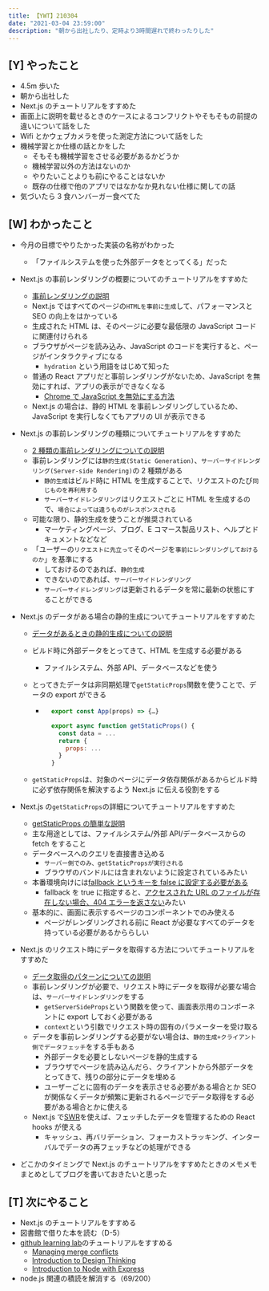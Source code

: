 ```yaml
---
title: 【YWT】210304
date: "2021-03-04 23:59:00"
description: "朝から出社したり、定時より3時間遅れで終わったりした"
---
```


## [Y] やったこと

- 4.5m 歩いた
- 朝から出社した
- Next.js のチュートリアルをすすめた
- 画面上に説明を載せるときのケースによるコンフリクトやそもそもの前提の違いについて話をした
- Wifi とかウェブカメラを使った測定方法について話をした
- 機械学習とか仕様の話とかをした
  - そもそも機械学習をさせる必要があるかどうか
  - 機械学習以外の方法はないのか
  - やりたいことよりも前にやることはないか
  - 既存の仕様で他のアプリではなかなか見れない仕様に関しての話
- 気づいたら 3 食ハンバーガー食べてた

## [W] わかったこと

- 今月の目標でやりたかった実装の名称がわかった
  - 「ファイルシステムを使った外部データをとってくる」だった
- Next.js の事前レンダリングの概要についてのチュートリアルをすすめた
  - [事前レンダリングの説明](https://nextjs.org/learn/basics/data-fetching/pre-rendering)
  - Next.js ではすべてのページの`HTMLを事前に生成`して、パフォーマンスと SEO の向上をはかっている
  - 生成された HTML は、そのページに必要な最低限の JavaScript コードに関連付けられる
  - ブラウザがページを読み込み、JavaScript のコードを実行すると、ページがインタラクティブになる
    - `hydration` という用語をはじめて知った
  - 普通の React アプリだと事前レンダリングがないため、JavaScript を無効にすれば、アプリの表示ができなくなる
    - [Chrome で JavaScript を無効にする方法](https://developers.google.com/web/tools/chrome-devtools/javascript/disable)
  - Next.js の場合は、静的 HTML を事前レンダリングしているため、JavaScript を実行しなくてもアプリの UI が表示できる
- Next.js の事前レンダリングの種類についてチュートリアルをすすめた
  - [2 種類の事前レンダリングについての説明](https://nextjs.org/learn/basics/data-fetching/two-forms)
  - 事前レンダリングには`静的生成(Static Generation)`、`サーバーサイドレンダリング(Server-side Rendering)`の 2 種類がある
    - `静的生成`はビルド時に HTML を生成することで、リクエストのたび`同じものを再利用する`
    - `サーバーサイドレンダリング`はリクエストごとに HTML を生成するので、`場合によっては違うものがレスポンスされる`
  - 可能な限り、静的生成を使うことが推奨されている
    - マーケティングページ、ブログ、E コマース製品リスト、ヘルプとドキュメントなどなど
  - 「ユーザーの`リクエストに先立って`そのページを`事前にレンダリングしておけるのか`」を基準にする
    - しておけるのであれば、`静的生成`
    - できないのであれば、`サーバーサイドレンダリング`
    - `サーバーサイドレンダリング`は更新されるデータを常に最新の状態にすることができる
- Next.js のデータがある場合の静的生成についてチュートリアルをすすめた

  - [データがあるときの静的生成についての説明](https://nextjs.org/learn/basics/data-fetching/with-data)
  - ビルド時に外部データをとってきて、HTML を生成する必要がある
    - ファイルシステム、外部 API、データベースなどを使う
  - とってきたデータは非同期処理で`getStaticProps`関数を使うことで、データの export ができる

    - ```javascript
        export const App(props) => {…}

        export async function getStaticProps() {
          const data = ...
          return {
            props: ...
          }
        }
      ```

  - `getStaticProps`は、対象のページにデータ依存関係があるからビルド時に必ず依存関係を解決するよう Next.js に伝える役割をする

- Next.js の`getStaticProps`の詳細についてチュートリアルをすすめた
  - [getStaticProps の簡単な説明](https://nextjs.org/learn/basics/data-fetching/getstaticprops-details)
  - 主な用途としては、ファイルシステム/外部 API/データベースからの fetch をすること
  - データベースへのクエリを直接書き込める
    - `サーバー側でのみ、getStaticPropsが実行される`
    - ブラウザのバンドルには含まれないように設定されているみたい
  - 本番環境向けには[fallback というキーを false に設定する必要がある](https://nextjs.org/docs/basic-features/data-fetching#the-fallback-key-required)
    - fallback を true に指定すると、[アクセスされた URL のファイルが存在しない場合、404 エラーを返さない](https://zenn.dev/ria/articles/b709ae94e919c76f814a#dynamic-routes-%E3%81%AE%E5%A0%B4%E5%90%88)みたい
  - 基本的に、画面に表示するページのコンポーネントでのみ使える
    - ページがレンダリングされる前に React が必要なすべてのデータを持っている必要があるかららしい
- Next.js のリクエスト時にデータを取得する方法についてチュートリアルをすすめた
  - [データ取得のパターンについての説明](https://nextjs.org/learn/basics/data-fetching/request-time)
  - 事前レンダリングが必要で、リクエスト時にデータを取得が必要な場合は、`サーバーサイドレンダリング`をする
    - `getServerSideProps`という関数を使って、画面表示用のコンポーネントに export しておく必要がある
    - `context`という引数でリクエスト時の固有のパラメーターを受け取る
  - データを事前レンダリングする必要がない場合は、`静的生成+クライアント側でデータフェッチ`をする手もある
    - 外部データを必要としないページを静的生成する
    - ブラウザでページを読み込んだら、クライアントから外部データをとってきて、残りの部分にデータを埋める
    - ユーザーごとに固有のデータを表示させる必要がある場合とか SEO が関係なくデータが頻繁に更新されるページでデータ取得をする必要がある場合とかに使える
  - Next.js で[SWR](https://swr.vercel.app/)を使えば、フェッチしたデータを管理するための React hooks が使える
    - キャッシュ、再バリデーション、フォーカストラッキング、インターバルでデータの再フェッチなどの処理ができる
- どこかのタイミングで Next.js のチュートリアルをすすめたときのメモメモまとめとしてブログを書いておきたいと思った

## [T] 次にやること

- Next.js のチュートリアルをすすめる
- 図書館で借りた本を読む（D-5）
- [github learning lab](https://lab.github.com/githubtraining)のチュートリアルをすすめる
  - [Managing merge conflicts](https://lab.github.com/githubtraining/managing-merge-conflicts)
  - [Introduction to Design Thinking](https://lab.github.com/githubtraining/introduction-to-design-thinking)
  - [Introduction to Node with Express](https://lab.github.com/everydeveloper/introduction-to-node-with-express)
- node.js 関連の積読を解消する（69/200）
